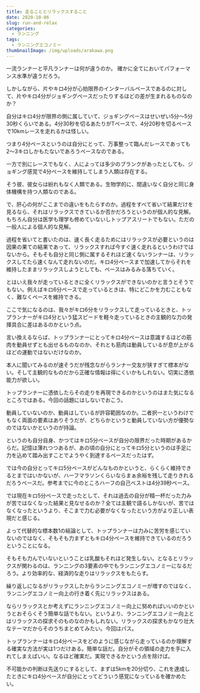 ```yaml
---
title: 走ることとリラックスすること
date: 2020-10-06
slug: run-and-relax
categories:
  - ランニング
tags:
  - ランニングエコノミー
thumbnailImage: /img/uploads/arakawa.png
---
```

一流ランナーと平凡ランナーは何が違うのか。 確かに全てにおいてパフォーマンス水準が違うだろう。

<!--more-->


しかしながら、片やキロ4分が心拍限界のインターバルペースであるのに対して、片やキロ4分がジョギングペースだったりするほどの差が生まれるものなのか？

自分はキロ4分が限界の側に属していて、ジョギングペースはせいぜい5分〜5分30秒くらいである。4分30秒を切るあたりがTペースで、4分20秒を切るペースで10kmレースを走れるかは怪しい。

つまり4分ペースというのは自分にとって、万事整って臨んだレースであっても2〜3キロしかもたないであろうペースなのである。

一方で別にレースでもなく、人によっては多少のブランクがあったとしても、ジョギング感覚で4分ペースを維持してしまう人類は存在する。

そう彼、彼女らは紛れもなく人類である。生物学的に、間違いなく自分と同じ身体機構を持つ人類なのである。

で、肝心の何がここまでの違いをもたらすのか。過程をすべて省いて結果だけを見るなら、それはリラックスできているか否かだろうというのが個人的な見解。もちろん自分は医学も理学も修めていないしトップアスリートでもない。ただの一般人による個人的な見解。

過程を省いてと書いたのは、速く長く走るためにはリラックスが必要というのは因果の果ての結果であって、リラックスすれば今すぐ速く走れるというわけではないから。そもそも自分と同じ側に属するそれほど速くないランナーは、リラックスしてたら速くなんて走れないのだ。キロ4分ペースまで加速してからそれを維持したままリラックスしようとしても、ペースはみるみる落ちていく。

とはいえ我々が走っているときに全くリラックスができないのかと言うとそうでもない。例えばキロ6分ペースで走っているときは、特にどこかを力むこともなく、難なくペースを維持できる。

ここで気になるのは、我々がキロ6分をリラックスして走っているときと、トップランナーがキロ4分という猛スピードを軽々走っているときの主観的な力の発揮具合に差はあるのかという点。

言い換えるならば、トップランナーにとってキロ4分ペースは意識するほどの筋肉を動員せずとも出せるものなのか、それとも筋肉は動員しているが息が上がるほどの運動ではないだけなのか。

本人に聞いてみるのが速そうだが残念ながらランナー交友が狭すぎて標本がない。そして主観的なものだから正確な情報は得にくいかもしれない。切実に憑依能力が欲しい。

トップランナーに憑依したらその走りを再現できるのかというのはまた気になるところではある。今回の話題にはしないでおこう。

動員していないのか、動員はしているが許容範囲なのか。二者択一というわけでもなく両面の要素はありそうだが、どちらかというと動員していない方が優勢なのではないかというのが持論。

というのも自分自身、かつてはキロ5分ペースが自分の限界だった時期があるからだ。記憶は薄れつつあるが、あの頃の自分にとってキロ5分というのは手足に力を込めて踏み出すことでようやく到達するペースだったはず。

では今の自分とってキロ5分ペースがどんなものかというと、らくらく維持できるとまではいかないが、ハーフマラソンくらいならまぁ余裕を残して走りきれるだろうペースだ。参考までに今のところハーフの自己ベストは4分39秒ペース。

では現在キロ5分ペースで走ったとして、それは過去の自分が精一杯だった力みが苦ではなくなった結果と見なせるのか？全ては主観で語るしかないが、苦ではなくなったというより、そこまで力む必要がなくなったという方がより正しい表現だと感じる。

よって代替的な標本数1の結論として、トップランナーは力みに苦労を感じていないのではなく、そもそも力まずともキロ4分ペースを維持できているのだろうということになる。

そもそも力んでいないということは乳酸もそれほど発生しない。となるとリラックスが関わるのは、ランニングの3要素の中でもランニングエコノミーになるだろう。より効率的な、経済的な走りはリラックスをもたらす。

繰り返しになるがリラックスしたからランニングエコノミーが増すのではなく、ランニングエコノミー向上の行き着く先にリラックスはある。

ならリラックスとか考えずにランニングエコノミー向上に努めればいいのかというとおそらくそう簡単な話でもない。というより、ランニングエコノミー向上とはリラックスの探求そのものなのかもしれない。リラックスの探求もかなり壮大なテーマだからそのうちまとめてみたい。今回はパス。

トップランナーはキロ4分ペースをどのように感じながら走っているのか理解する確実な方法が実は1つだけある。簡単な話だ。自分がその領域の走力を手に入れてしまえばいい。なるほど確実だ。実現できるかという点を除けば。

不可能かの判断は先送りにするとして、まずは5kmを20分切り、これを達成したときにキロ4分ペースが自分にとってどういう感覚になっているを確かめたい。
